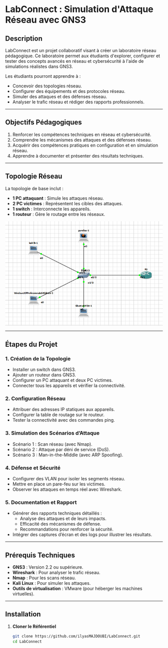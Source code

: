 # **LabConnect : Simulation d'Attaque Réseau avec GNS3**

## **Description**
LabConnect est un projet collaboratif visant à créer un laboratoire réseau pédagogique. Ce laboratoire permet aux étudiants d'explorer, configurer et tester des concepts avancés en réseau et cybersécurité à l'aide de simulations réalistes dans GNS3.

Les étudiants pourront apprendre à :
- Concevoir des topologies réseau.
- Configurer des équipements et des protocoles réseau.
- Simuler des attaques et des défenses réseau.
- Analyser le trafic réseau et rédiger des rapports professionnels.

---

## **Objectifs Pédagogiques**
1. Renforcer les compétences techniques en réseau et cybersécurité.
2. Comprendre les mécanismes des attaques et des défenses réseau.
3. Acquérir des compétences pratiques en configuration et en simulation réseau.
4. Apprendre à documenter et présenter des résultats techniques.

---

## **Topologie Réseau**
La topologie de base inclut :
- **1 PC attaquant** : Simule les attaques réseau.
- **2 PC victimes** : Représentent les cibles des attaques.
- **1 switch** : Interconnecte les appareils.
- **1 routeur** : Gère le routage entre les réseaux.

![Diagramme de topologie réseau](topologie.png)

---

## **Étapes du Projet**

### **1. Création de la Topologie**
- Installer un switch dans GNS3.
- Ajouter un routeur dans GNS3.
- Configurer un PC attaquant et deux PC victimes.
- Connecter tous les appareils et vérifier la connectivité.

### **2. Configuration Réseau**
- Attribuer des adresses IP statiques aux appareils.
- Configurer la table de routage sur le routeur.
- Tester la connectivité avec des commandes ping.

### **3. Simulation des Scénarios d’Attaque**
- Scénario 1 : Scan réseau (avec Nmap).
- Scénario 2 : Attaque par déni de service (DoS).
- Scénario 3 : Man-in-the-Middle (avec ARP Spoofing).

### **4. Défense et Sécurité**
- Configurer des VLAN pour isoler les segments réseau.
- Mettre en place un pare-feu sur les victimes.
- Observer les attaques en temps réel avec Wireshark.

### **5. Documentation et Rapport**
- Générer des rapports techniques détaillés :
  - Analyse des attaques et de leurs impacts.
  - Efficacité des mécanismes de défense.
  - Recommandations pour renforcer la sécurité.
- Intégrer des captures d’écran et des logs pour illustrer les résultats.

---



## **Prérequis Techniques**
- **GNS3** : Version 2.2 ou supérieure.
- **Wireshark** : Pour analyser le trafic réseau.
- **Nmap** : Pour les scans réseau.
- **Kali Linux**  : Pour simuler les attaques.
- **Outils de virtualisation** : VMware (pour héberger les machines virtuelles).

---

## **Installation**

1. **Cloner le Référentiel**
   ```bash
   git clone https://github.com/ilyasMAJDOUBI/LabConnect.git
   cd LabConnect


